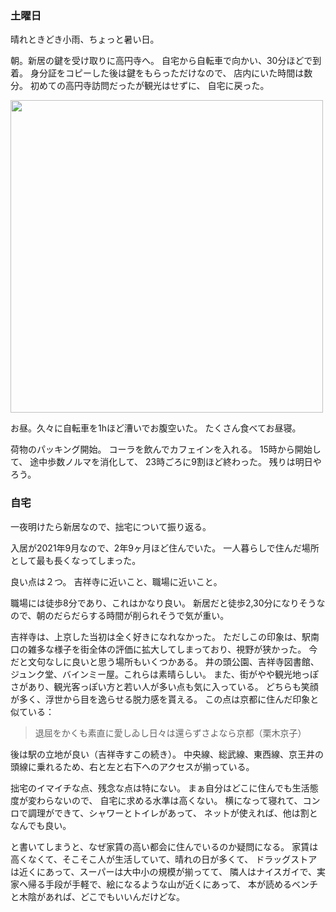 ### 土曜日

晴れときどき小雨、ちょっと暑い日。

朝。新居の鍵を受け取りに高円寺へ。
自宅から自転車で向かい、30分ほどで到着。
身分証をコピーした後は鍵をもらっただけなので、
店内にいた時間は数分。
初めての高円寺訪問だったが観光はせずに、
自宅に戻った。

<img src="https://i.imgur.com/43EVMik.jpg" width="500">

お昼。久々に自転車を1hほど漕いでお腹空いた。
たくさん食べてお昼寝。

荷物のパッキング開始。
コーラを飲んでカフェインを入れる。
15時から開始して、
途中歩数ノルマを消化して、
23時ごろに9割ほど終わった。
残りは明日やろう。

### 自宅

一夜明けたら新居なので、拙宅について振り返る。

入居が2021年9月なので、2年9ヶ月ほど住んでいた。
一人暮らしで住んだ場所として最も長くなってしまった。

良い点は２つ。
吉祥寺に近いこと、職場に近いこと。

職場には徒歩8分であり、これはかなり良い。
新居だと徒歩2,30分になりそうなので、朝のだらだらする時間が削られそうで気が重い。

吉祥寺は、上京した当初は全く好きになれなかった。
ただしこの印象は、駅南口の雑多な様子を街全体の評価に拡大してしまっており、視野が狭かった。
今だと文句なしに良いと思う場所もいくつかある。
井の頭公園、吉祥寺図書館、ジュンク堂、バインミー屋。これらは素晴らしい。
また、街がやや観光地っぽさがあり、観光客っぽい方と若い人が多い点も気に入っている。
どちらも笑顔が多く、浮世から目を逸らせる脱力感を貰える。
この点は京都に住んだ印象と似ている：

> 退屈をかくも素直に愛しゐし日々は還らずさよなら京都（栗木京子）

後は駅の立地が良い（吉祥寺すこの続き）。
中央線、総武線、東西線、京王井の頭線に乗れるため、右と左と右下へのアクセスが揃っている。

拙宅のイマイチな点、残念な点は特にない。
まぁ自分はどこに住んでも生活態度が変わらないので、
自宅に求める水準は高くない。
横になって寝れて、コンロで調理ができて、シャワーとトイレがあって、
ネットが使えれば、他は割となんでも良い。

と書いてしまうと、なぜ家賃の高い都会に住んでいるのか疑問になる。
家賃は高くなくて、そこそこ人が生活していて、晴れの日が多くて、
ドラッグストアは近くにあって、スーパーは大中小の規模が揃ってて、
隣人はナイスガイで、実家へ帰る手段が手軽で、絵になるような山が近くにあって、
本が読めるベンチと木陰があれば、どこでもいいんだけどな。
